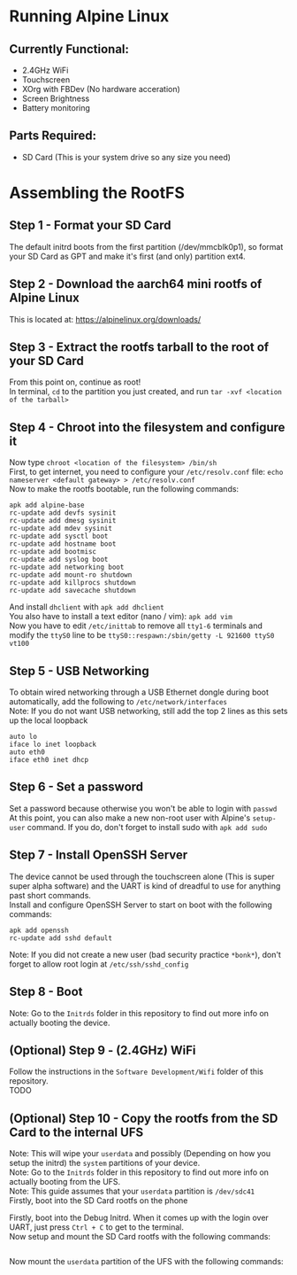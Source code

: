 # Running Alpine Linux

## Currently Functional:
* 2.4GHz WiFi
* Touchscreen
* XOrg with FBDev (No hardware acceration)
* Screen Brightness
* Battery monitoring

## Parts Required:
* SD Card (This is your system drive so any size you need)

# Assembling the RootFS
## Step 1 - Format your SD Card
The default initrd boots from the first partition (/dev/mmcblk0p1), so format your SD Card as GPT and make it's first (and only) partition ext4. <br>

## Step 2 - Download the aarch64 mini rootfs of Alpine Linux
This is located at: https://alpinelinux.org/downloads/ <br>

## Step 3 - Extract the rootfs tarball to the root of your SD Card
From this point on, continue as root! <br>
In terminal, ```cd``` to the partition you just created, and run ```tar -xvf <location of the tarball>``` <br>

## Step 4 - Chroot into the filesystem and configure it
Now type ```chroot <location of the filesystem> /bin/sh``` <br>
First, to get internet, you need to configure your ```/etc/resolv.conf``` file: ```echo nameserver <default gateway> > /etc/resolv.conf``` <br>
Now to make the rootfs bootable, run the following commands: <br>
```
apk add alpine-base
rc-update add devfs sysinit
rc-update add dmesg sysinit
rc-update add mdev sysinit
rc-update add sysctl boot
rc-update add hostname boot
rc-update add bootmisc
rc-update add syslog boot
rc-update add networking boot
rc-update add mount-ro shutdown
rc-update add killprocs shutdown
rc-update add savecache shutdown
```
And install ```dhclient``` with ```apk add dhclient``` <br>
You also have to install a text editor (nano / vim): ```apk add vim``` <br>
Now you have to edit ```/etc/inittab``` to remove all ```tty1-6``` terminals and modify the ```ttyS0``` line to be ```ttyS0::respawn:/sbin/getty -L 921600 ttyS0 vt100``` <br>

## Step 5 - USB Networking
To obtain wired networking through a USB Ethernet dongle during boot automatically, add the following to ```/etc/network/interfaces``` <br>
Note: If you do not want USB networking, still add the top 2 lines as this sets up the local loopback <br>
```
auto lo
iface lo inet loopback
auto eth0
iface eth0 inet dhcp
```

## Step 6 - Set a password
Set a password because otherwise you won't be able to login with ```passwd``` <br>
At this point, you can also make a new non-root user with Alpine's ```setup-user``` command. If you do, don't forget to install sudo with ```apk add sudo``` <br>

## Step 7 - Install OpenSSH Server
The device cannot be used through the touchscreen alone (This is super super alpha software) and the UART is kind of dreadful to use for anything past short commands. <br>
Install and configure OpenSSH Server to start on boot with the following commands: <br>
```
apk add openssh
rc-update add sshd default
```
Note: If you did not create a new user (bad security practice ```*bonk*```), don't forget to allow root login at ```/etc/ssh/sshd_config```

## Step 8 - Boot
Note: Go to the ```Initrds``` folder in this repository to find out more info on actually booting the device. <br>

## (Optional) Step 9 - (2.4GHz) WiFi
Follow the instructions in the ```Software Development/Wifi``` folder of this repository. <br> TODO

## (Optional) Step 10 - Copy the rootfs from the SD Card to the internal UFS
Note: This will wipe your ```userdata``` and possibly (Depending on how you setup the initrd) the ```system``` partitions of your device. <br>
Note: Go to the ```Initrds``` folder in this repository to find out more info on actually booting from the UFS. <br>
Note: This guide assumes that your ```userdata``` partition is ```/dev/sdc41``` <br>
Firstly, boot into the SD Card rootfs on the phone


Firstly, boot into the Debug Initrd. When it comes up with the login over UART, just press ```Ctrl + C``` to get to the terminal. <br>
Now setup and mount the SD Card rootfs with the following commands:
```
```
Now mount the ```userdata``` partition of the UFS with the following commands:
``` TODO
```
